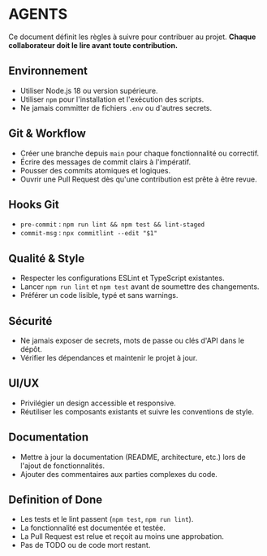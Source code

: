 # AGENTS

Ce document définit les règles à suivre pour contribuer au projet. **Chaque collaborateur doit le lire avant toute contribution.**

## Environnement
- Utiliser Node.js 18 ou version supérieure.
- Utiliser `npm` pour l'installation et l'exécution des scripts.
- Ne jamais committer de fichiers `.env` ou d'autres secrets.

## Git & Workflow
- Créer une branche depuis `main` pour chaque fonctionnalité ou correctif.
- Écrire des messages de commit clairs à l'impératif.
- Pousser des commits atomiques et logiques.
- Ouvrir une Pull Request dès qu'une contribution est prête à être revue.

## Hooks Git
- `pre-commit` : `npm run lint && npm test && lint-staged`
- `commit-msg` : `npx commitlint --edit "$1"`

## Qualité & Style
- Respecter les configurations ESLint et TypeScript existantes.
- Lancer `npm run lint` et `npm test` avant de soumettre des changements.
- Préférer un code lisible, typé et sans warnings.

## Sécurité
- Ne jamais exposer de secrets, mots de passe ou clés d'API dans le dépôt.
- Vérifier les dépendances et maintenir le projet à jour.

## UI/UX
- Privilégier un design accessible et responsive.
- Réutiliser les composants existants et suivre les conventions de style.

## Documentation
- Mettre à jour la documentation (README, architecture, etc.) lors de l'ajout de fonctionnalités.
- Ajouter des commentaires aux parties complexes du code.

## Definition of Done
- Les tests et le lint passent (`npm test`, `npm run lint`).
- La fonctionnalité est documentée et testée.
- La Pull Request est relue et reçoit au moins une approbation.
- Pas de TODO ou de code mort restant.
